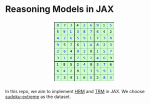 # Reasoning Models in JAX
<img src="sudoku_example.png" width="200px" style="display: block; margin-left: auto; margin-right: auto; margin-bottom: 20px; margin-top: 20px" />

In this repo, we aim to implement [HRM](https://arxiv.org/abs/2506.21734) and [TRM](https://arxiv.org/abs/2510.04871v1) in JAX. We choose [sudoku-extreme](https://huggingface.co/datasets/sapientinc/sudoku-extreme) as the dataset.
